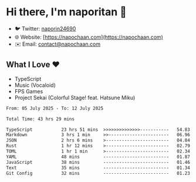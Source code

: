 # Hi there, I'm naporitan 👋

- 🐦 Twitter: [naporin24690](https://twitter.com/naporin24690)
- 🌐 Website: [https://napochaan.com](https://napochaan.com)
- ✉️ Email: [contact@napochaan.com](mailto:contact@napochaan.com)

## What I Love ❤️
- TypeScript
- Music (Vocaloid)
- FPS Games
- Project Sekai (Colorful Stage! feat. Hatsune Miku)

<!--START_SECTION:waka-->

```txt
From: 05 July 2025 - To: 12 July 2025

Total Time: 43 hrs 29 mins

TypeScript           23 hrs 51 mins  >>>>>>>>>>>>>>-----------   54.83 %
Markdown             3 hrs 1 min     >>-----------------------   06.96 %
JSON                 2 hrs 6 mins    >------------------------   04.84 %
Rust                 1 hr 12 mins    >------------------------   02.79 %
TOML                 1 hr 1 min      >------------------------   02.34 %
YAML                 48 mins         -------------------------   01.87 %
JavaScript           38 mins         -------------------------   01.46 %
Text                 35 mins         -------------------------   01.34 %
Git Config           32 mins         -------------------------   01.23 %
```

<!--END_SECTION:waka-->

